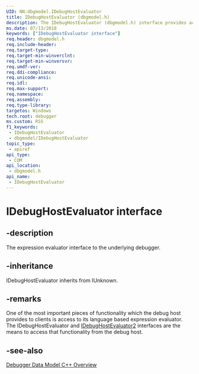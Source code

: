 ```yaml
---
UID: NN:dbgmodel.IDebugHostEvaluator
title: IDebugHostEvaluator (dbgmodel.h)
description: The IDebugHostEvaluator (dbgmodel.h) interface provides access to the language based expression evaluator in the underlying debugger.
ms.date: 07/13/2018
keywords: ["IDebugHostEvaluator interface"]
req.header: dbgmodel.h
req.include-header: 
req.target-type: 
req.target-min-winverclnt: 
req.target-min-winversvr: 
req.umdf-ver: 
req.ddi-compliance: 
req.unicode-ansi: 
req.idl: 
req.max-support: 
req.namespace: 
req.assembly: 
req.type-library: 
targetos: Windows
tech.root: debugger
ms.custom: RS5
f1_keywords:
 - IDebugHostEvaluator
 - dbgmodel/IDebugHostEvaluator
topic_type:
 - apiref
api_type:
 - COM
api_location:
 - dbgmodel.h
api_name:
 - IDebugHostEvaluator
---
```


# IDebugHostEvaluator interface


## -description

The expression evaluator interface to the underlying debugger.

## -inheritance

IDebugHostEvaluator inherits from IUnknown.

## -remarks

One of the most important pieces of functionality which the debug host provides to clients is access to its language based expression evaluator. The IDebugHostEvaluator and [IDebugHostEvaluator2](nn-dbgmodel-idebughostevaluator2.md) interfaces are the means to access that functionality from the debug host.

## -see-also

[Debugger Data Model C++ Overview](/windows-hardware/drivers/debugger/data-model-cpp-overview)
